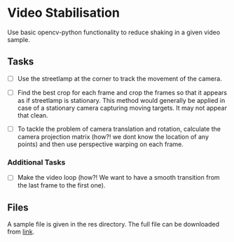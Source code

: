 # Video Stabilisation

Use basic opencv-python functionality to reduce shaking in a given video sample.

## Tasks

- [ ] Use the streetlamp at the corner to track the movement of the camera.

- [ ] Find the best crop for each frame and crop the frames so that it appears as if streetlamp is stationary. This method would generally be applied in case of a stationary camera capturing moving targets. It may not appear that clean.

- [ ] To tackle the problem of camera translation and rotation, calculate the camera projection matrix (how?! we dont know the location of any points) and then use perspective warping on each frame.

### Additional Tasks

- [ ] Make the video loop (how?! We want to have a smooth transition from the last frame to the first one).

## Files

A sample file is given in the res directory. The full file can be downloaded from [link](https://drive.google.com/file/d/15JQs1dCo_6Bkuz8K3pDZU4ajzdTBODGI).
